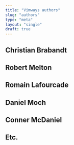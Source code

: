 ```yaml
---
title: "Vimways authors"
slug: "authors"
type: "meta"
layout: "single"
draft: true
---
```


## Christian Brabandt

## Robert Melton

## Romain Lafourcade

## Daniel Moch

## Conner McDaniel

## Etc.

